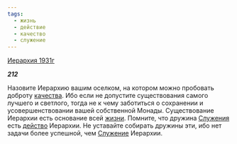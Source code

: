 ```yaml
---
tags:
  - жизнь
  - действие
  - качество
  - служение
---
```

[Иерархия 1931г](https://127.0.0.1:4002/agni/1931)

___212___

Назовите Иерархию вашим оселком, на котором можно пробовать доброту [качества](../../../tags/#качество). Ибо если не допустите существования самого лучшего и светлого, тогда не к чему заботиться о сохранении и усовершенствовании вашей собственной Монады. Существование Иерархии есть основание всей [жизни](../../../tags/#жизнь). Помните, что дружина [Служения](../../../tags/#служение) есть [действо](../../../tags/#действие) Иерархии. Не уставайте собирать дружины эти, ибо нет задачи более успешной, чем [Служение](../../../tags/#служение) Иерархии.   

